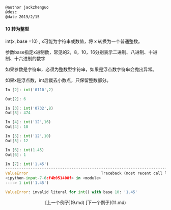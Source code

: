 ```markdown
@author jackzhenguo
@desc 
@date 2019/2/15
```

#### 10  转为整型　　

int(x, base =10) , x可能为字符串或数值，将 x 转换为一个普通整数。

参数base指定x进制数，常见的2，8，10，16分别表示二进制、八进制、十进制、十六进制的数字

如果参数是字符串，必须为整数型字符串，如果是浮点数字符串会抛出异常。

如果x是浮点数，int后截去小数点，只保留整数部分。

```python
In [2]: int('0110',2)

Out[2]: 6

In [3]: int('0732',8)
Out[3]: 474

In [4]: int('12',16)
Out[4]: 18

In [5]: int('12',10)
Out[5]: 12

In [6]: int(1.45)
Out[6]: 1

In [7]: int('1.45')
---------------------------------------------------------------------------
ValueError                                Traceback (most recent call last)
<ipython-input-7-6cf4b951408f> in <module>
----> 1 int('1.45')

ValueError: invalid literal for int() with base 10: '1.45'
```


<center>[上一个例子](9.md)    [下一个例子](11.md)</center>
